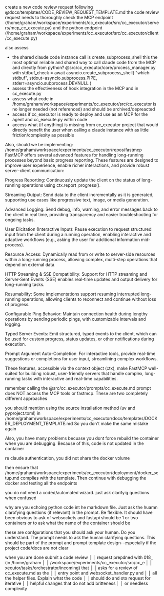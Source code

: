create a new code review request
following @docs/templates/CODE_REVIEW_REQUEST_TEMPLATE.md
the code review request needs to thoroughly check the MCP endpoint
(/home/graham/workspace/experiments/cc_executor/src/cc_executor/servers/mcp_cc_execute.py)
and the python endpoint
(/home/graham/workspace/experiments/cc_executor/src/cc_executor/client/cc_execute.py)

also assess 
- the shared claude code instance call
is create_subprocess_shell this the most optimal reliable and shared way to call claude code from the MCP and directly from python?
@src/cc_executor/core/process_manager.py
with stdbuf_check = await
asyncio.create_subprocess_shell(
"which stdbuf",
stdout=asyncio.subprocess.PIPE,
stderr=asyncio.subprocess.DEVNULL
)
- assess the effectiveness of hook integration in the MCP and in cc_execute.py
- assess what code in /home/graham/workspace/experiments/cc_executor/src/cc_executor is no longer needed (not referenced) and should be archived/depreacted
- access if cc_executor is ready to deploy and use as an MCP for the agent and cc_execute.py within code
- access what (if anything) is missing from cc_executor project that would directly benefit the user when calling a claude instance with as little friction/complexity as possible





Also, should we be implementing:
/home/graham/workspace/experiments/cc_executor/repos/fastmcp
FastMCP offers several advanced features for handling long-running processes beyond basic progress reporting. These features are designed to improve user experience, enable richer interactions, and provide robust server-client communication:

Progress Reporting: Continuously update the client on the status of long-running operations using ctx.report_progress().

Streaming Output: Send data to the client incrementally as it is generated, supporting use cases like progressive text, image, or media generation.

Advanced Logging: Send debug, info, warning, and error messages back to the client in real time, providing transparency and easier troubleshooting for ongoing tasks.

User Elicitation (Interactive Input): Pause execution to request structured input from the client during a running operation, enabling interactive and adaptive workflows (e.g., asking the user for additional information mid-process).

Resource Access: Dynamically read from or write to server-side resources within a long-running process, allowing complex, multi-step operations that depend on external data.

HTTP Streaming & SSE Compatibility: Support for HTTP streaming and Server-Sent Events (SSE) enables real-time updates and output delivery for long-running tasks.

Resumability: Some implementations support resuming interrupted long-running operations, allowing clients to reconnect and continue without loss of progress.

Configurable Ping Behavior: Maintain connection health during lengthy operations by sending periodic pings, with customizable intervals and logging.

Typed Server Events: Emit structured, typed events to the client, which can be used for custom progress, status updates, or other notifications during execution.

Prompt Argument Auto-Completion: For interactive tools, provide real-time suggestions or completions for user input, streamlining complex workflows.

These features, accessible via the context object (ctx), make FastMCP well-suited for building robust, user-friendly servers that handle complex, long-running tasks with interactive and real-time capabilities.
 
 
 
 remember calling the @src/cc_executor/prompts/cc_execute.md prompt does NOT access the MCP tools or fastmcp. These are two completely different approaches




you should mention using the source installation method (uv and pyproject.toml) in /home/graham/workspace/experiments/cc_executor/docs/templates/DOCKER_DEPLOYMENT_TEMPLATE.md  So you don't make the same mistake again  

Also, you have many problems becuase you dont force rebuild the container when you are debugging. Because of this, code is not updated in the container



re claude authentication, you did not share the docker volume

then ensure that /home/graham/workspace/experiments/cc_executor/deployment/docker_setup.md complies with the template. Then continue with debugging the docker and testing all the endpoints


you do not need a coded/automated wizard. just ask clarifyig questions when confused 

why are you echoing python code int he markdown file. Just ask the huamn clarofying questions (if relevant) in the prompt. Be flexible. It should have been obvious to ask of websockets and fastapi should be 1 or two containers or to ask what the name of the container should be


these are confgurations that you should ask your human. Do you understand. The prompt needs to ask the human clarifying questions. This should be part of the prompt and prompt template design--especially if the project code/docs are not clear




when you are done submit a code review       │
│   request prepdned with 018_ (in /home/graham  │
│   /workspace/experiments/cc_executor/src/cc_e  │
│   xecutor/tasks/orchestrator/incoming)  that   │
│   asks for a review of cc_execute.md as the    │
│   entry point and websocket_handler.py and     │
│   all the helper files. Explain what the code  │
│   should do and oto request for iterative      │
│   helpful changes  that do not add britteness  │
│   or needless complexity 